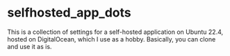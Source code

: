 # selfhosted_app_dots
This is a collection of settings for a self-hosted application on Ubuntu 22.4, hosted on DigitalOcean, which I use as a hobby. Basically, you can clone and use it as is.
